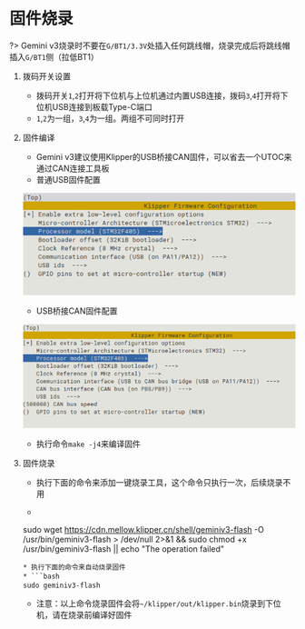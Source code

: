 # 固件烧录

?> Gemini v3烧录时不要在``G/BT1/3.3V``处插入任何跳线帽，烧录完成后将跳线帽插入``G/BT1``侧（拉低BT1）

1. 拨码开关设置
   * 拨码开关``1``,``2``打开将下位机与上位机通过内置USB连接，拨码``3``,``4``打开将下位机USB连接到板载Type-C端口
   * ``1``,``2``为一组，``3``,``4``为一组。两组不可同时打开

2. 固件编译
   * Gemini v3建议使用Klipper的USB桥接CAN固件，可以省去一个UTOC来通过CAN连接工具板
   * 普通USB固件配置

   ![usb2can](../../images/boards/fly_gemini_v3/usb.png ":no-zooom")

   * USB桥接CAN固件配置

   ![usb2can](../../images/boards/fly_gemini_v3/usb2can.png ":no-zooom")

   * 执行命令```make -j4```来编译固件

3. 固件烧录
   * 执行下面的命令来添加一键烧录工具，这个命令只执行一次，后续烧录不用
   * ```bash
   sudo wget https://cdn.mellow.klipper.cn/shell/geminiv3-flash -O /usr/bin/geminiv3-flash > /dev/null 2>&1 && sudo chmod +x /usr/bin/geminiv3-flash || echo "The operation failed"
   ```
   * 执行下面的命令来自动烧录固件
   * ```bash
   sudo geminiv3-flash
   ```
   * 注意：以上命令烧录固件会将``~/klipper/out/klipper.bin``烧录到下位机，请在烧录前编译好固件